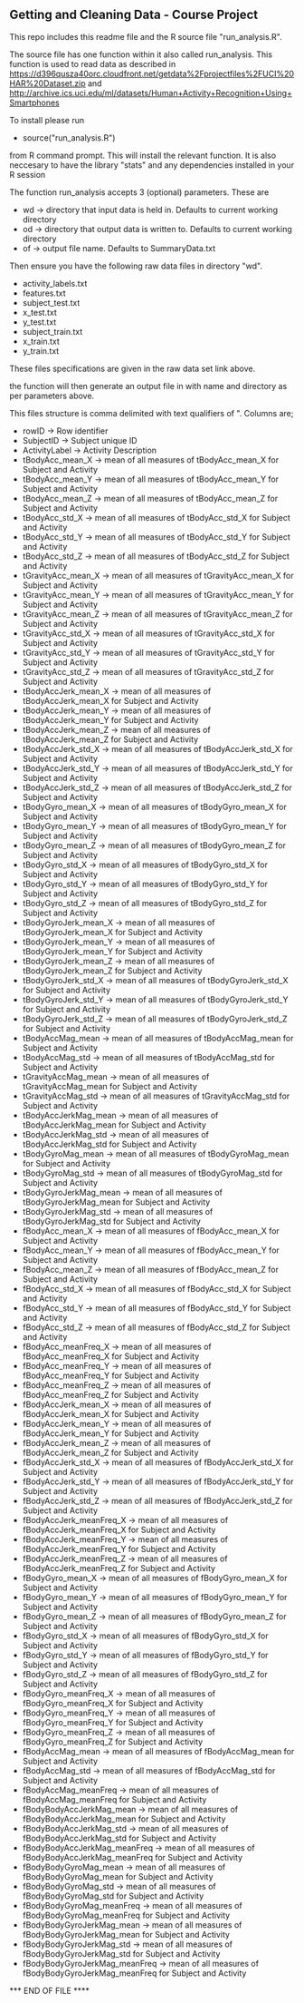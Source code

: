 ## Getting and Cleaning Data - Course Project

This repo includes this readme file and the R source file "run_analysis.R".

The source file has one function within it also called run_analysis.  This function is used to read data 
as described in 
https://d396qusza40orc.cloudfront.net/getdata%2Fprojectfiles%2FUCI%20HAR%20Dataset.zip 
and 
http://archive.ics.uci.edu/ml/datasets/Human+Activity+Recognition+Using+Smartphones 

To install please run 

* source("run_analysis.R")

from R command prompt.  This will install the relevant function. It is also neccesary to have 
the library "stats" and any dependencies installed in your R session

The function run_analysis accepts 3 (optional) parameters.  These are

* wd -> directory that input data is held in.  Defaults to current working directory
* od -> directory that output data is written to.   Defaults to current working directory
* of -> output file name.  Defaults to SummaryData.txt

Then ensure you have the following raw data files in directory "wd".

* activity_labels.txt
* features.txt
* subject_test.txt
* x_test.txt
* y_test.txt
* subject_train.txt
* x_train.txt
* y_train.txt

These files specifications are given in the raw data set link above.

the function will then generate an output file in with name and directory as per parameters above.

This files structure is comma delimited with text qualifiers of ".  Columns are;

  * rowID -> Row identifier
 * SubjectID -> Subject unique ID
 * ActivityLabel -> Activity Description
 * tBodyAcc_mean_X -> mean of all measures of tBodyAcc_mean_X for Subject and Activity
 * tBodyAcc_mean_Y -> mean of all measures of tBodyAcc_mean_Y for Subject and Activity
 * tBodyAcc_mean_Z -> mean of all measures of tBodyAcc_mean_Z for Subject and Activity
 * tBodyAcc_std_X -> mean of all measures of tBodyAcc_std_X for Subject and Activity
 * tBodyAcc_std_Y -> mean of all measures of tBodyAcc_std_Y for Subject and Activity
 * tBodyAcc_std_Z -> mean of all measures of tBodyAcc_std_Z for Subject and Activity
 * tGravityAcc_mean_X -> mean of all measures of tGravityAcc_mean_X for Subject and Activity
 * tGravityAcc_mean_Y -> mean of all measures of tGravityAcc_mean_Y for Subject and Activity
 * tGravityAcc_mean_Z -> mean of all measures of tGravityAcc_mean_Z for Subject and Activity
 * tGravityAcc_std_X -> mean of all measures of tGravityAcc_std_X for Subject and Activity
 * tGravityAcc_std_Y -> mean of all measures of tGravityAcc_std_Y for Subject and Activity
 * tGravityAcc_std_Z -> mean of all measures of tGravityAcc_std_Z for Subject and Activity
 * tBodyAccJerk_mean_X -> mean of all measures of tBodyAccJerk_mean_X for Subject and Activity
 * tBodyAccJerk_mean_Y -> mean of all measures of tBodyAccJerk_mean_Y for Subject and Activity
 * tBodyAccJerk_mean_Z -> mean of all measures of tBodyAccJerk_mean_Z for Subject and Activity
 * tBodyAccJerk_std_X -> mean of all measures of tBodyAccJerk_std_X for Subject and Activity
 * tBodyAccJerk_std_Y -> mean of all measures of tBodyAccJerk_std_Y for Subject and Activity
 * tBodyAccJerk_std_Z -> mean of all measures of tBodyAccJerk_std_Z for Subject and Activity
 * tBodyGyro_mean_X -> mean of all measures of tBodyGyro_mean_X for Subject and Activity
 * tBodyGyro_mean_Y -> mean of all measures of tBodyGyro_mean_Y for Subject and Activity
 * tBodyGyro_mean_Z -> mean of all measures of tBodyGyro_mean_Z for Subject and Activity
 * tBodyGyro_std_X -> mean of all measures of tBodyGyro_std_X for Subject and Activity
 * tBodyGyro_std_Y -> mean of all measures of tBodyGyro_std_Y for Subject and Activity
 * tBodyGyro_std_Z -> mean of all measures of tBodyGyro_std_Z for Subject and Activity
 * tBodyGyroJerk_mean_X -> mean of all measures of tBodyGyroJerk_mean_X for Subject and Activity
 * tBodyGyroJerk_mean_Y -> mean of all measures of tBodyGyroJerk_mean_Y for Subject and Activity
 * tBodyGyroJerk_mean_Z -> mean of all measures of tBodyGyroJerk_mean_Z for Subject and Activity
 * tBodyGyroJerk_std_X -> mean of all measures of tBodyGyroJerk_std_X for Subject and Activity
 * tBodyGyroJerk_std_Y -> mean of all measures of tBodyGyroJerk_std_Y for Subject and Activity
 * tBodyGyroJerk_std_Z -> mean of all measures of tBodyGyroJerk_std_Z for Subject and Activity
 * tBodyAccMag_mean -> mean of all measures of tBodyAccMag_mean for Subject and Activity
 * tBodyAccMag_std -> mean of all measures of tBodyAccMag_std for Subject and Activity
 * tGravityAccMag_mean -> mean of all measures of tGravityAccMag_mean for Subject and Activity
 * tGravityAccMag_std -> mean of all measures of tGravityAccMag_std for Subject and Activity
 * tBodyAccJerkMag_mean -> mean of all measures of tBodyAccJerkMag_mean for Subject and Activity
 * tBodyAccJerkMag_std -> mean of all measures of tBodyAccJerkMag_std for Subject and Activity
 * tBodyGyroMag_mean -> mean of all measures of tBodyGyroMag_mean for Subject and Activity
 * tBodyGyroMag_std -> mean of all measures of tBodyGyroMag_std for Subject and Activity
 * tBodyGyroJerkMag_mean -> mean of all measures of tBodyGyroJerkMag_mean for Subject and Activity
 * tBodyGyroJerkMag_std -> mean of all measures of tBodyGyroJerkMag_std for Subject and Activity
 * fBodyAcc_mean_X -> mean of all measures of fBodyAcc_mean_X for Subject and Activity
 * fBodyAcc_mean_Y -> mean of all measures of fBodyAcc_mean_Y for Subject and Activity
 * fBodyAcc_mean_Z -> mean of all measures of fBodyAcc_mean_Z for Subject and Activity
 * fBodyAcc_std_X -> mean of all measures of fBodyAcc_std_X for Subject and Activity
 * fBodyAcc_std_Y -> mean of all measures of fBodyAcc_std_Y for Subject and Activity
 * fBodyAcc_std_Z -> mean of all measures of fBodyAcc_std_Z for Subject and Activity
 * fBodyAcc_meanFreq_X -> mean of all measures of fBodyAcc_meanFreq_X for Subject and Activity
 * fBodyAcc_meanFreq_Y -> mean of all measures of fBodyAcc_meanFreq_Y for Subject and Activity
 * fBodyAcc_meanFreq_Z -> mean of all measures of fBodyAcc_meanFreq_Z for Subject and Activity
 * fBodyAccJerk_mean_X -> mean of all measures of fBodyAccJerk_mean_X for Subject and Activity
 * fBodyAccJerk_mean_Y -> mean of all measures of fBodyAccJerk_mean_Y for Subject and Activity
 * fBodyAccJerk_mean_Z -> mean of all measures of fBodyAccJerk_mean_Z for Subject and Activity
 * fBodyAccJerk_std_X -> mean of all measures of fBodyAccJerk_std_X for Subject and Activity
 * fBodyAccJerk_std_Y -> mean of all measures of fBodyAccJerk_std_Y for Subject and Activity
 * fBodyAccJerk_std_Z -> mean of all measures of fBodyAccJerk_std_Z for Subject and Activity
 * fBodyAccJerk_meanFreq_X -> mean of all measures of fBodyAccJerk_meanFreq_X for Subject and Activity
 * fBodyAccJerk_meanFreq_Y -> mean of all measures of fBodyAccJerk_meanFreq_Y for Subject and Activity
 * fBodyAccJerk_meanFreq_Z -> mean of all measures of fBodyAccJerk_meanFreq_Z for Subject and Activity
 * fBodyGyro_mean_X -> mean of all measures of fBodyGyro_mean_X for Subject and Activity
 * fBodyGyro_mean_Y -> mean of all measures of fBodyGyro_mean_Y for Subject and Activity
 * fBodyGyro_mean_Z -> mean of all measures of fBodyGyro_mean_Z for Subject and Activity
 * fBodyGyro_std_X -> mean of all measures of fBodyGyro_std_X for Subject and Activity
 * fBodyGyro_std_Y -> mean of all measures of fBodyGyro_std_Y for Subject and Activity
 * fBodyGyro_std_Z -> mean of all measures of fBodyGyro_std_Z for Subject and Activity
 * fBodyGyro_meanFreq_X -> mean of all measures of fBodyGyro_meanFreq_X for Subject and Activity
 * fBodyGyro_meanFreq_Y -> mean of all measures of fBodyGyro_meanFreq_Y for Subject and Activity
 * fBodyGyro_meanFreq_Z -> mean of all measures of fBodyGyro_meanFreq_Z for Subject and Activity
 * fBodyAccMag_mean -> mean of all measures of fBodyAccMag_mean for Subject and Activity
 * fBodyAccMag_std -> mean of all measures of fBodyAccMag_std for Subject and Activity
 * fBodyAccMag_meanFreq -> mean of all measures of fBodyAccMag_meanFreq for Subject and Activity
 * fBodyBodyAccJerkMag_mean -> mean of all measures of fBodyBodyAccJerkMag_mean for Subject and Activity
 * fBodyBodyAccJerkMag_std -> mean of all measures of fBodyBodyAccJerkMag_std for Subject and Activity
 * fBodyBodyAccJerkMag_meanFreq -> mean of all measures of fBodyBodyAccJerkMag_meanFreq for Subject and Activity
 * fBodyBodyGyroMag_mean -> mean of all measures of fBodyBodyGyroMag_mean for Subject and Activity
 * fBodyBodyGyroMag_std -> mean of all measures of fBodyBodyGyroMag_std for Subject and Activity
 * fBodyBodyGyroMag_meanFreq -> mean of all measures of fBodyBodyGyroMag_meanFreq for Subject and Activity
 * fBodyBodyGyroJerkMag_mean -> mean of all measures of fBodyBodyGyroJerkMag_mean for Subject and Activity
 * fBodyBodyGyroJerkMag_std -> mean of all measures of fBodyBodyGyroJerkMag_std for Subject and Activity
 * fBodyBodyGyroJerkMag_meanFreq -> mean of all measures of fBodyBodyGyroJerkMag_meanFreq for Subject and Activity


*** END OF FILE ****
